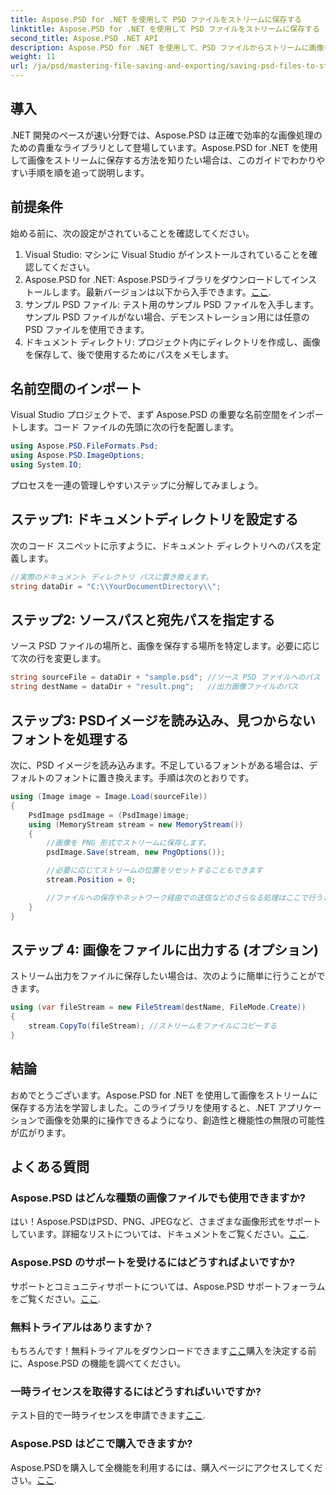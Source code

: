 ```yaml
---
title: Aspose.PSD for .NET を使用して PSD ファイルをストリームに保存する
linktitle: Aspose.PSD for .NET を使用して PSD ファイルをストリームに保存する
second_title: Aspose.PSD .NET API
description: Aspose.PSD for .NET を使用して、PSD ファイルからストリームに画像を効率的に保存する方法を学びます。この包括的なステップバイステップ ガイドでは、前提条件、コード、およびテクニックについて説明します。
weight: 11
url: /ja/psd/mastering-file-saving-and-exporting/saving-psd-files-to-streams/
---
```

## 導入

.NET 開発のペースが速い分野では、Aspose.PSD は正確で効率的な画像処理のための貴重なライブラリとして登場しています。Aspose.PSD for .NET を使用して画像をストリームに保存する方法を知りたい場合は、このガイドでわかりやすい手順を順を追って説明します。

## 前提条件

始める前に、次の設定がされていることを確認してください。

1. Visual Studio: マシンに Visual Studio がインストールされていることを確認してください。
2. Aspose.PSD for .NET: Aspose.PSDライブラリをダウンロードしてインストールします。最新バージョンは以下から入手できます。[ここ](https://releases.aspose.com/psd/net/).
3. サンプル PSD ファイル: テスト用のサンプル PSD ファイルを入手します。サンプル PSD ファイルがない場合、デモンストレーション用には任意の PSD ファイルを使用できます。
4. ドキュメント ディレクトリ: プロジェクト内にディレクトリを作成し、画像を保存して、後で使用するためにパスをメモします。

## 名前空間のインポート

Visual Studio プロジェクトで、まず Aspose.PSD の重要な名前空間をインポートします。コード ファイルの先頭に次の行を配置します。

```csharp
using Aspose.PSD.FileFormats.Psd;
using Aspose.PSD.ImageOptions;
using System.IO;
```

プロセスを一連の管理しやすいステップに分解してみましょう。

## ステップ1: ドキュメントディレクトリを設定する

次のコード スニペットに示すように、ドキュメント ディレクトリへのパスを定義します。

```csharp
//実際のドキュメント ディレクトリ パスに置き換えます。
string dataDir = "C:\\YourDocumentDirectory\\";
```

## ステップ2: ソースパスと宛先パスを指定する

ソース PSD ファイルの場所と、画像を保存する場所を特定します。必要に応じて次の行を変更します。

```csharp
string sourceFile = dataDir + "sample.psd"; //ソース PSD ファイルへのパス
string destName = dataDir + "result.png";   //出力画像ファイルのパス
```

## ステップ3: PSDイメージを読み込み、見つからないフォントを処理する

次に、PSD イメージを読み込みます。不足しているフォントがある場合は、デフォルトのフォントに置き換えます。手順は次のとおりです。

```csharp
using (Image image = Image.Load(sourceFile))
{
    PsdImage psdImage = (PsdImage)image;
    using (MemoryStream stream = new MemoryStream())
    {
        //画像を PNG 形式でストリームに保存します。
        psdImage.Save(stream, new PngOptions());

        //必要に応じてストリームの位置をリセットすることもできます
        stream.Position = 0;

        //ファイルへの保存やネットワーク経由での送信などのさらなる処理はここで行うことができます。
    }
}
```

## ステップ 4: 画像をファイルに出力する (オプション)

ストリーム出力をファイルに保存したい場合は、次のように簡単に行うことができます。

```csharp
using (var fileStream = new FileStream(destName, FileMode.Create))
{
    stream.CopyTo(fileStream); //ストリームをファイルにコピーする
}
```

## 結論

おめでとうございます。Aspose.PSD for .NET を使用して画像をストリームに保存する方法を学習しました。このライブラリを使用すると、.NET アプリケーションで画像を効果的に操作できるようになり、創造性と機能性の無限の可能性が広がります。

## よくある質問

### Aspose.PSD はどんな種類の画像ファイルでも使用できますか?
はい！Aspose.PSDはPSD、PNG、JPEGなど、さまざまな画像形式をサポートしています。詳細なリストについては、ドキュメントをご覧ください。[ここ](https://reference.aspose.com/psd/net/).

### Aspose.PSD のサポートを受けるにはどうすればよいですか?
サポートとコミュニティサポートについては、Aspose.PSD サポートフォーラムをご覧ください。[ここ](https://forum.aspose.com/c/psd/34).

### 無料トライアルはありますか？
もちろんです！無料トライアルをダウンロードできます[ここ](https://releases.aspose.com/)購入を決定する前に、Aspose.PSD の機能を調べてください。

### 一時ライセンスを取得するにはどうすればいいですか?
テスト目的で一時ライセンスを申請できます[ここ](https://purchase.conholdate.com/temporary-license/).

### Aspose.PSD はどこで購入できますか?
 Aspose.PSDを購入して全機能を利用するには、購入ページにアクセスしてください。[ここ](https://purchase.conholdate.com/buy).